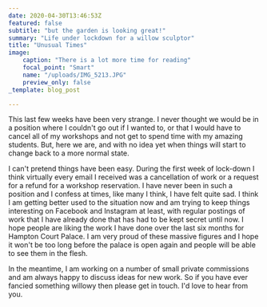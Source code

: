 ```yaml
---
date: 2020-04-30T13:46:53Z
featured: false
subtitle: "but the garden is looking great!"
summary: "Life under lockdown for a willow sculptor"
title: "Unusual Times"
image:
    caption: "There is a lot more time for reading"
    focal_point: "Smart"
    name: "/uploads/IMG_5213.JPG"
    preview_only: false
_template: blog_post

---
```

This last few weeks have been very strange. I never thought we would be in a position where I couldn't go out if I wanted to, or that I would have to cancel all of my workshops and not get to spend time with my amazing students. But, here we are, and with no idea yet when things will start to change back to a more normal state.

I can't pretend things have been easy. During the first week of lock-down I think virtually every email I received was a cancellation of work or a request for a refund for a workshop reservation. I have never been in such a position and I confess at times, like many I think, I have felt quite sad. I think I am getting better used to the situation now and am trying to keep things interesting on Facebook and Instagram at least, with regular postings of work that I have already done that has had to be kept secret until now. I hope people are liking the work I have done over the last six months for Hampton Court Palace. I am very proud of these massive figures and I hope it won't be too long before the palace is open again and people will be able to see them in the flesh.

In the meantime, I am working on a number of small private commissions and am always happy to discuss ideas for new work. So if you have ever fancied something willowy then please get in touch. I'd love to hear from you.